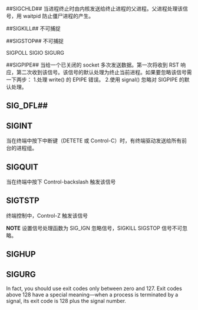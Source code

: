 ##SIGCHLD## 
当进程终止时由内核发送给终止进程的父进程。父进程处理该信号，用 waitpid 防止僵尸进程的产生。

##SIGKILL##
不可捕捉

##SIGSTOP## 
不可捕捉

SIGPOLL
SIGIO
SIGURG

##SIGPIPE##
当给一个已关闭的 socket 多次发送数据。第一次将收到 RST 响应，第二次收到该信号。该信号的默认处理为终止当前进程。如果要忽略该信号需一下两步：
1.处理 write() 的 EPIPE 错误。
2.使用 signal() 忽略对 SIGPIPE 的默认处理。

## SIG_DFL##

## SIGINT
当在终端中按下中断键（DETETE 或 Control-C）时，有终端驱动发送给所有前台的进程组。

## SIGQUIT

当在终端中按下 Control-backslash 触发该信号


## SIGTSTP

终端控制中，Control-Z 触发该信号

**NOTE**
设置信号处理函数为 SIG_IGN 忽略信号，SIGKILL SIGSTOP 信号不可忽略。

## SIGHUP


## SIGURG



In fact, you should use exit codes only between zero and 127. Exit codes above 128 have
a special meaning—when a process is terminated by a signal, its exit code is 128 plus
the signal number.

